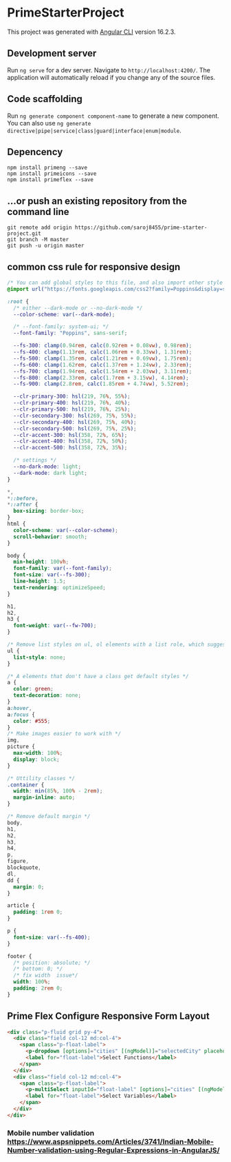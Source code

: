 # PrimeStarterProject

This project was generated with [Angular CLI](https://github.com/angular/angular-cli) version 16.2.3.

## Development server

Run `ng serve` for a dev server. Navigate to `http://localhost:4200/`. The application will automatically reload if you change any of the source files.

## Code scaffolding

Run `ng generate component component-name` to generate a new component. You can also use `ng generate directive|pipe|service|class|guard|interface|enum|module`.

## Depencency

`npm install primeng --save` <br>
`npm install primeicons --save` <br>
`npm install primeflex --save` <br>

## …or push an existing repository from the command line

`git remote add origin https://github.com/saroj8455/prime-starter-project.git` <br>
`git branch -M master` <br>
`git push -u origin master` <br>

## common css rule for responsive design

```css
/* You can add global styles to this file, and also import other style files */
@import url("https://fonts.googleapis.com/css2?family=Poppins&display=swap");

:root {
  /* either --dark-mode or --no-dark-mode */
  --color-scheme: var(--dark-mode);

  /* --font-family: system-ui; */
  --font-family: "Poppins", sans-serif;

  --fs-300: clamp(0.94rem, calc(0.92rem + 0.08vw), 0.98rem);
  --fs-400: clamp(1.13rem, calc(1.06rem + 0.33vw), 1.31rem);
  --fs-500: clamp(1.35rem, calc(1.21rem + 0.69vw), 1.75rem);
  --fs-600: clamp(1.62rem, calc(1.37rem + 1.24vw), 2.33rem);
  --fs-700: clamp(1.94rem, calc(1.54rem + 2.03vw), 3.11rem);
  --fs-800: clamp(2.33rem, calc(1.7rem + 3.15vw), 4.14rem);
  --fs-900: clamp(2.8rem, calc(1.85rem + 4.74vw), 5.52rem);

  --clr-primary-300: hsl(219, 76%, 55%);
  --clr-primary-400: hsl(219, 76%, 40%);
  --clr-primary-500: hsl(219, 76%, 25%);
  --clr-secondary-300: hsl(269, 75%, 55%);
  --clr-secondary-400: hsl(269, 75%, 40%);
  --clr-secondary-500: hsl(269, 75%, 25%);
  --clr-accent-300: hsl(358, 72%, 65%);
  --clr-accent-400: hsl(358, 72%, 50%);
  --clr-accent-500: hsl(358, 72%, 35%);

  /* settings */
  --no-dark-mode: light;
  --dark-mode: dark light;
}

*,
*::before,
*::after {
  box-sizing: border-box;
}
html {
  color-scheme: var(--color-scheme);
  scroll-behavior: smooth;
}

body {
  min-height: 100vh;
  font-family: var(--font-family);
  font-size: var(--fs-300);
  line-height: 1.5;
  text-rendering: optimizeSpeed;
}

h1,
h2,
h3 {
  font-weight: var(--fw-700);
}

/* Remove list styles on ul, ol elements with a list role, which suggests default styling will be removed */
ul {
  list-style: none;
}

/* A elements that don't have a class get default styles */
a {
  color: green;
  text-decoration: none;
}
a:hover,
a:focus {
  color: #555;
}
/* Make images easier to work with */
img,
picture {
  max-width: 100%;
  display: block;
}

/* Uttility classes */
.container {
  width: min(85%, 100% - 2rem);
  margin-inline: auto;
}

/* Remove default margin */
body,
h1,
h2,
h3,
h4,
p,
figure,
blockquote,
dl,
dd {
  margin: 0;
}

article {
  padding: 1rem 0;
}

p {
  font-size: var(--fs-400);
}

footer {
  /* position: absolute; */
  /* bottom: 0; */
  /* fix width  issue*/
  width: 100%;
  padding: 2rem 0;
}
```

## Prime Flex Configure Responsive Form Layout

```html
<div class="p-fluid grid py-4">
  <div class="field col-12 md:col-4">
    <span class="p-float-label">
      <p-dropdown [options]="cities" [(ngModel)]="selectedCity" placeholder="Select Functions" optionLabel="name" inputId="float-label"></p-dropdown>
      <label for="float-label">Select Functions</label>
    </span>
  </div>
  <div class="field col-12 md:col-4">
    <span class="p-float-label">
      <p-multiSelect inputId="float-label" [options]="cities" [(ngModel)]="selectedCities" optionLabel="name"></p-multiSelect>
      <label for="float-label">Select Variables</label>
    </span>
  </div>
</div>
```

### Mobile number validation https://www.aspsnippets.com/Articles/3741/Indian-Mobile-Number-validation-using-Regular-Expressions-in-AngularJS/
